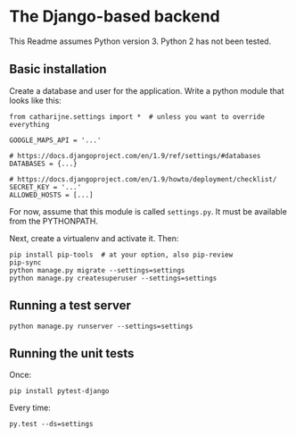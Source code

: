 # The Django-based backend

This Readme assumes Python version 3. Python 2 has not been tested.


## Basic installation

Create a database and user for the application. Write a python module that looks like this:

    from catharijne.settings import *  # unless you want to override everything
    
    GOOGLE_MAPS_API = '...'
    
    # https://docs.djangoproject.com/en/1.9/ref/settings/#databases
    DATABASES = {...}
    
    # https://docs.djangoproject.com/en/1.9/howto/deployment/checklist/
    SECRET_KEY = '...'
    ALLOWED_HOSTS = [...]

For now, assume that this module is called `settings.py`. It must be available from the PYTHONPATH.

Next, create a virtualenv and activate it. Then:

    pip install pip-tools  # at your option, also pip-review
    pip-sync
    python manage.py migrate --settings=settings
    python manage.py createsuperuser --settings=settings


## Running a test server

    python manage.py runserver --settings=settings


## Running the unit tests

Once:

    pip install pytest-django

Every time:

    py.test --ds=settings

